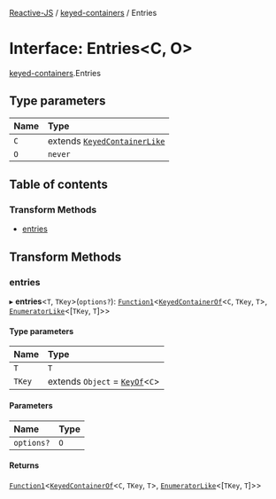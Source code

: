 [Reactive-JS](../README.md) / [keyed-containers](../modules/keyed_containers.md) / Entries

# Interface: Entries<C, O\>

[keyed-containers](../modules/keyed_containers.md).Entries

## Type parameters

| Name | Type |
| :------ | :------ |
| `C` | extends [`KeyedContainerLike`](keyed_containers.KeyedContainerLike.md) |
| `O` | `never` |

## Table of contents

### Transform Methods

- [entries](keyed_containers.Entries.md#entries)

## Transform Methods

### entries

▸ **entries**<`T`, `TKey`\>(`options?`): [`Function1`](../modules/functions.md#function1)<[`KeyedContainerOf`](../modules/keyed_containers.md#keyedcontainerof)<`C`, `TKey`, `T`\>, [`EnumeratorLike`](containers.EnumeratorLike.md)<[`TKey`, `T`]\>\>

#### Type parameters

| Name | Type |
| :------ | :------ |
| `T` | `T` |
| `TKey` | extends `Object` = [`KeyOf`](../modules/keyed_containers.md#keyof)<`C`\> |

#### Parameters

| Name | Type |
| :------ | :------ |
| `options?` | `O` |

#### Returns

[`Function1`](../modules/functions.md#function1)<[`KeyedContainerOf`](../modules/keyed_containers.md#keyedcontainerof)<`C`, `TKey`, `T`\>, [`EnumeratorLike`](containers.EnumeratorLike.md)<[`TKey`, `T`]\>\>
